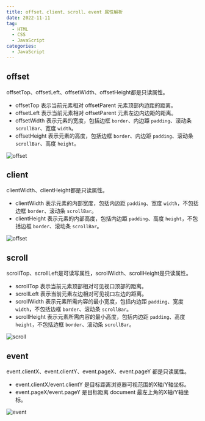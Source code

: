```yaml
---
title: offset、client、scroll、event 属性解析
date: 2022-11-11
tag:
  - HTML
  - CSS
  - JavaScript
categories:
  - JavaScript
---
```


## offset

offsetTop、offsetLeft、offsetWidth、offsetHeight都是只读属性。

- offsetTop 表示当前元素相对 offsetParent 元素顶部内边距的距离。
- offsetLeft 表示当前元素相对 offsetParent 元素左边内边距的距离。
- offsetWidth 表示元素的宽度，包括边框 `border`、内边距 `padding`、滚动条 `scrollBar`、宽度 `width`。
- offsetHeight 表示元素的高度，包括边框 `border`、内边距 `padding`、滚动条 `scrollBar`、高度 `height`。

![offset](https://pxs797.github.io/images/offset.png)

## client

clientWidth、clientHeight都是只读属性。

- clientWidth 表示元素的内部宽度，包括内边距 `padding`、宽度 `width`，不包括边框 `border`、滚动条 `scrollBar`。
- clientHeight 表示元素的内部高度，包括内边距 `padding`、高度 `height`，不包括边框 `border`、滚动条 `scrollBar`。

![offset](https://pxs797.github.io/images/client.png)

## scroll

scrollTop、scrollLeft是可读写属性，scrollWidth、scrollHeight是只读属性。

- scrollTop 表示当前元素顶部相对可见视口顶部的距离。
- scrollLeft 表示当前元素左边相对可见视口左边的距离。
- scrollWidth 表示元素所需内容的最小宽度，包括内边距 `padding`、宽度 `width`，不包括边框 `border`、滚动条 `scrollBar`。
- scrollHeight 表示元素所需内容的最小高度，包括内边距 `padding`、高度 `height`，不包括边框 `border`、滚动条 `scrollBar`。

![scroll](https://pxs797.github.io/images/scroll.png)

## event

event.clientX、event.clientY、event.pageX、event.pageY 都是只读属性。

- event.clientX/event.clientY 是目标距离浏览器可视范围的X轴/Y轴坐标。
- event.pageX/event.pageY 是目标距离 document 最左上角的X轴/Y轴坐标。

![event](https://pxs797.github.io/images/event.png)
